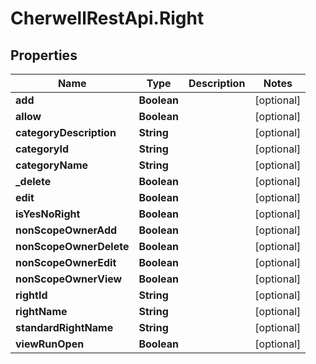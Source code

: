 # CherwellRestApi.Right

## Properties
Name | Type | Description | Notes
------------ | ------------- | ------------- | -------------
**add** | **Boolean** |  | [optional] 
**allow** | **Boolean** |  | [optional] 
**categoryDescription** | **String** |  | [optional] 
**categoryId** | **String** |  | [optional] 
**categoryName** | **String** |  | [optional] 
**_delete** | **Boolean** |  | [optional] 
**edit** | **Boolean** |  | [optional] 
**isYesNoRight** | **Boolean** |  | [optional] 
**nonScopeOwnerAdd** | **Boolean** |  | [optional] 
**nonScopeOwnerDelete** | **Boolean** |  | [optional] 
**nonScopeOwnerEdit** | **Boolean** |  | [optional] 
**nonScopeOwnerView** | **Boolean** |  | [optional] 
**rightId** | **String** |  | [optional] 
**rightName** | **String** |  | [optional] 
**standardRightName** | **String** |  | [optional] 
**viewRunOpen** | **Boolean** |  | [optional] 


